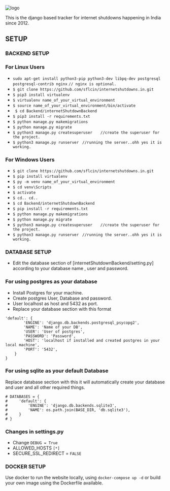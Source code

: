 ![logo](https://internetshutdowns.in/static/images/sflc-tracker-logo.png)

This is the django based tracker for internet shutdowns happening in India since 2012. 



## SETUP

### BACKEND SETUP

### For Linux Users
- ``` sudo apt-get install python3-pip python3-dev libpq-dev postgresql postgresql-contrib nginx ```   ``` // nginx is optional. ```
- ``` $ git clone https://github.com/sflcin/internetshutdowns.in.git ```
- ``` $ pip3 install virtualenv ```
- ``` $ virtualenv name_of_your_virtual_environment ```
- ``` $ source name_of_your_virtual_environment/bin/activate ```
- ``` $ cd Backend/internetShutdownBackend```
- ``` $ pip3 install -r requirements.txt ```
- ``` $ python manage.py makemigrations ```
- ``` $ python manage.py migrate ```
- ``` $ python3 manage.py createsuperuser  ```               ```  //create the superuser for the project.```
- ``` $ python3 manage.py runserver ```                       ``` //running the server..ohh yes it is working.```

### For Windows Users

- ``` $ git clone https://github.com/sflcin/internetshutdowns.in.git ```
- ``` $ pip install virtualenv ```
- ``` $ py -m venv name_of_your_virtual_environment ```
- ``` $ cd venv\Scripts ```
- ``` $ activate ```
- ``` $ cd.. cd..  ```
- ``` $ cd Backend/internetShutdownBackend ```
- ``` $ pip install -r requirements.txt ```
- ``` $ python manage.py makemigrations ```
- ``` $ python manage.py migrate ```
- ``` $ python3 manage.py createsuperuser  ```               ```  //create the superuser for the project.```
- ``` $ python3 manage.py runserver ```                       ``` //running the server..ohh yes it is working.```




### DATABASE SETUP

- Edit the database section of [internetShutdownBackend/setting.py] according to your database name , user and password.

### For using postgres as your database
- Install Postgres for your machine.
- Create postgres User, Database and password.
- User localhost as host and 5432 as port.
- Replace your database section with this format

``` DATABASES = {
'default': {
        'ENGINE': 'django.db.backends.postgresql_psycopg2',
        'NAME': 'Name of your DB',
        'USER': 'User of postgres',
        'PASSWORD': 'Password',
        'HOST': 'localhost if installed and created postgres in your local machine',
        'PORT': '5432',
    }
}

 ```
 
 ### For using sqlite as your default Database
 
Replace database section with this it will automatically create your database and user and all other required things.
 ```
 # DATABASES = {
#     'default': {
#         'ENGINE': 'django.db.backends.sqlite3',
#         'NAME': os.path.join(BASE_DIR, 'db.sqlite3'),
#     }
# }
 ```
                 
### Changes in settings.py

- Change ``` DEBUG = True ```
- ALLOWED_HOSTS ```[*] ```
- SECURE_SSL_REDIRECT = ``` FALSE ```




### DOCKER SETUP
Use docker to run the website locally, using `docker-compose up -d` or build your own image using the Dockerfile available.
